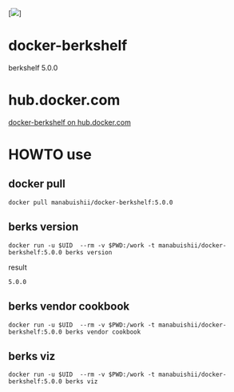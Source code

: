 [![](https://images.microbadger.com/badges/image/manabuishii/docker-berkshelf.svg)]

# docker-berkshelf

berkshelf 5.0.0



# hub.docker.com

[docker-berkshelf on hub.docker.com](https://hub.docker.com/r/manabuishii/docker-berkshelf/)

# HOWTO use

## docker pull

```
docker pull manabuishii/docker-berkshelf:5.0.0
```

## berks version

```
docker run -u $UID  --rm -v $PWD:/work -t manabuishii/docker-berkshelf:5.0.0 berks version
```

result

```
5.0.0
```


## berks vendor cookbook

```
docker run -u $UID  --rm -v $PWD:/work -t manabuishii/docker-berkshelf:5.0.0 berks vendor cookbook
```

## berks viz

```
docker run -u $UID  --rm -v $PWD:/work -t manabuishii/docker-berkshelf:5.0.0 berks viz
```
